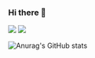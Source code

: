 ### Hi there 👋

<!--
**icegosimperson/icegosimperson** is a ✨ _special_ ✨ repository because its `README.md` (this file) appears on your GitHub profile.

Here are some ideas to get you started:

- 🔭 I’m currently working on ...
- 🌱 I’m currently learning ...
- 👯 I’m looking to collaborate on ...
- 🤔 I’m looking for help with ...
- 💬 Ask me about ...
- 📫 How to reach me: ...
- 😄 Pronouns: ...
- ⚡ Fun fact: ...
-->

<div>
<img src="https://img.shields.io/badge/C-w007396?style=flat-square&logo=appveyor%logo={A8B9CC}&logoColor=red"/>
<img src="https://img.shields.io/badge/C++-#00599C?style=flat-square&logo=C++&logoColor=white"/>


![Anurag's GitHub stats](https://github-readme-stats.vercel.app/api?username=gosimee&theme=react&show_icons=true)
